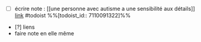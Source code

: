 - [ ] écrire note : [[une personne avec autisme a une sensibilité aux détails]] [link](https://todoist.com/showTask?id=7110091322) #todoist %%[todoist_id:: 7110091322]%%
- [?] liens
- faire note en elle même